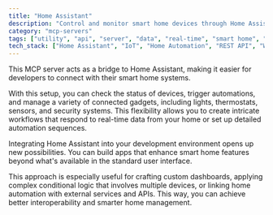```yaml
---
title: "Home Assistant"
description: "Control and monitor smart home devices through Home Assistant, enabling automation of lighting, climate, and security systems."
category: "mcp-servers"
tags: ["utility", "api", "server", "data", "real-time", "smart home", "automation", "interoperability"]
tech_stack: ["Home Assistant", "IoT", "Home Automation", "REST API", "WebSockets", "custom dashboards", "conditional logic"]
---
```


This MCP server acts as a bridge to Home Assistant, making it easier for developers to connect with their smart home systems. 

With this setup, you can check the status of devices, trigger automations, and manage a variety of connected gadgets, including lights, thermostats, sensors, and security systems. This flexibility allows you to create intricate workflows that respond to real-time data from your home or set up detailed automation sequences.

Integrating Home Assistant into your development environment opens up new possibilities. You can build apps that enhance smart home features beyond what's available in the standard user interface. 

This approach is especially useful for crafting custom dashboards, applying complex conditional logic that involves multiple devices, or linking home automation with external services and APIs. This way, you can achieve better interoperability and smarter home management.